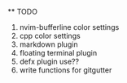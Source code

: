 ** TODO
1. nvim-bufferline color settings
2. cpp color settings
3. markdown plugin
4. floating terminal plugin
5. defx plugin use??
6. write functions for gitgutter
